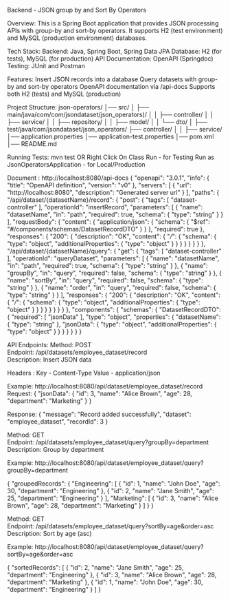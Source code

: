 Backend - JSON group by and Sort By Operators

Overview:
This is a Spring Boot application that provides JSON processing APIs with group-by and sort-by operators.
It supports H2 (test environment) and MySQL (production environment) databases.

Tech Stack:
Backend: Java, Spring Boot, Spring Data JPA
Database: H2 (for tests), MySQL (for production)
API Documentation: OpenAPI (Springdoc)
Testing: JUnit and Postman

Features:
Insert JSON records into a database
Query datasets with group-by and sort-by operators
OpenAPI documentation via /api-docs
Supports both H2 (tests) and MySQL (production)

Project Structure:
json-operators/
│── src/
│   ├── main/java/com/com/jsondataset/json_operators)/
│   │   ├── controller/
│   │   ├── service/
│   │   ├── repository/
│   │   ├── model/
│   │   └── dto/
│   ├── test/java/com/jsondataset/json_operators/
        ├── controller/
│   │   ├── service/
│── application.properties
│── application-test.properties
│── pom.xml
│── README.md

Running Tests:
mvn test OR Right Click On Class Run - for Testing
Run as JsonOperatorsApplication - for Local/Production

Document : http://localhost:8080/api-docs
{
    "openapi": "3.0.1",
    "info": {
        "title": "OpenAPI definition",
        "version": "v0"
    },
    "servers": [
        {
            "url": "http://localhost:8080",
            "description": "Generated server url"
        }
    ],
    "paths": {
        "/api/dataset/{datasetName}/record": {
            "post": {
                "tags": [
                    "dataset-controller"
                ],
                "operationId": "insertRecord",
                "parameters": [
                    {
                        "name": "datasetName",
                        "in": "path",
                        "required": true,
                        "schema": {
                            "type": "string"
                        }
                    }
                ],
                "requestBody": {
                    "content": {
                        "application/json": {
                            "schema": {
                                "$ref": "#/components/schemas/DatasetRecordDTO"
                            }
                        }
                    },
                    "required": true
                },
                "responses": {
                    "200": {
                        "description": "OK",
                        "content": {
                            "*/*": {
                                "schema": {
                                    "type": "object",
                                    "additionalProperties": {
                                        "type": "object"
                                    }
                                }
                            }
                        }
                    }
                }
            }
        },
        "/api/dataset/{datasetName}/query": {
            "get": {
                "tags": [
                    "dataset-controller"
                ],
                "operationId": "queryDataset",
                "parameters": [
                    {
                        "name": "datasetName",
                        "in": "path",
                        "required": true,
                        "schema": {
                            "type": "string"
                        }
                    },
                    {
                        "name": "groupBy",
                        "in": "query",
                        "required": false,
                        "schema": {
                            "type": "string"
                        }
                    },
                    {
                        "name": "sortBy",
                        "in": "query",
                        "required": false,
                        "schema": {
                            "type": "string"
                        }
                    },
                    {
                        "name": "order",
                        "in": "query",
                        "required": false,
                        "schema": {
                            "type": "string"
                        }
                    }
                ],
                "responses": {
                    "200": {
                        "description": "OK",
                        "content": {
                            "*/*": {
                                "schema": {
                                    "type": "object",
                                    "additionalProperties": {
                                        "type": "object"
                                    }
                                }
                            }
                        }
                    }
                }
            }
        }
    },
    "components": {
        "schemas": {
            "DatasetRecordDTO": {
                "required": [
                    "jsonData"
                ],
                "type": "object",
                "properties": {
                    "datasetName": {
                        "type": "string"
                    },
                    "jsonData": {
                        "type": "object",
                        "additionalProperties": {
                            "type": "object"
                        }
                    }
                }
            }
        }
    }
}

API Endpoints:
Method: POST	                  
Endpoint: /api/datasets/employee_dataset/record	                              
Description: Insert JSON data 

Headers : Key - Content-Type 
          Value - application/json

Example: http://localhost:8080/api/dataset/employee_dataset/record
Request:
{
    "jsonData": {
        "id": 3,
        "name": "Alice Brown",
        "age": 28,
        "department": "Marketing"
    }
}

Response:
{
    "message": "Record added successfully",
    "dataset": "employee_dataset",
    "recordId": 3
}

Method: GET	       
Endpoint: /api/datasets/employee_dataset/query?groupBy=department
Description: Group by department

Example: http://localhost:8080/api/dataset/employee_dataset/query?groupBy=department

{
    "groupedRecords": {
    "Engineering": [
    {
        "id": 1,
        "name": "John Doe",
        "age": 30,
        "department": "Engineering"
    },
    {
        "id": 2,
        "name": "Jane Smith",
        "age": 25,
        "department": "Engineering"
    }
    ],
    "Marketing": [
    {
        "id": 3,
        "name": "Alice Brown",
        "age": 28,
        "department": "Marketing"
    }
    ]
    }
}

Method: GET	       
Endpoint: /api/datasets/employee_dataset/query?sortBy=age&order=asc  
Description: Sort by age (asc)

Example: http://localhost:8080/api/dataset/employee_dataset/query?sortBy=age&order=asc

{
    "sortedRecords": [
    {
        "id": 2,
        "name": "Jane Smith",
        "age": 25,
        "department": "Engineering"
    },
    {
        "id": 3,
        "name": "Alice Brown",
        "age": 28,
        "department": "Marketing"
    },
    {
        "id": 1,
        "name": "John Doe",
        "age": 30,
        "department": "Engineering"
    }
    ]
}
